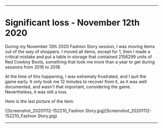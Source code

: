 
***

# Significant loss - November 12th 2020

During my November 12th 2020 Fashion Story session, I was moving items out of the way of shoppers. I moved all items, except for 1, then I made a critical mistake and put a table in storage that contained 2156299 units of Red Cowboy Boots, something that took me more than a year to get during sessions from 2016 to 2018.

At the time of this happening, I was extremely frustrated, and I quit the game early. It only took me 12 minutes to recover from it, as it was well documented, and wasn't that important, considering the game. Nevertheless, it was still a loss.

Here is the last picture of the item:

![Screenshot_20201112-152210_Fashion Story.jpg](Screenshot_20201112-152210_Fashion Story.jpg)

***
